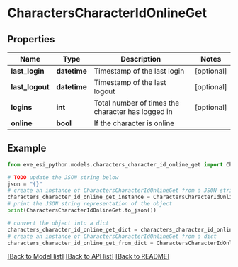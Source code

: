 # CharactersCharacterIdOnlineGet


## Properties

Name | Type | Description | Notes
------------ | ------------- | ------------- | -------------
**last_login** | **datetime** | Timestamp of the last login | [optional] 
**last_logout** | **datetime** | Timestamp of the last logout | [optional] 
**logins** | **int** | Total number of times the character has logged in | [optional] 
**online** | **bool** | If the character is online | 

## Example

```python
from eve_esi_python.models.characters_character_id_online_get import CharactersCharacterIdOnlineGet

# TODO update the JSON string below
json = "{}"
# create an instance of CharactersCharacterIdOnlineGet from a JSON string
characters_character_id_online_get_instance = CharactersCharacterIdOnlineGet.from_json(json)
# print the JSON string representation of the object
print(CharactersCharacterIdOnlineGet.to_json())

# convert the object into a dict
characters_character_id_online_get_dict = characters_character_id_online_get_instance.to_dict()
# create an instance of CharactersCharacterIdOnlineGet from a dict
characters_character_id_online_get_from_dict = CharactersCharacterIdOnlineGet.from_dict(characters_character_id_online_get_dict)
```
[[Back to Model list]](../README.md#documentation-for-models) [[Back to API list]](../README.md#documentation-for-api-endpoints) [[Back to README]](../README.md)


